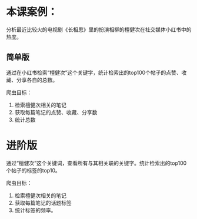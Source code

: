 # 本课案例：

分析最近比较火的电视剧《长相思》里的扮演相柳的檀健次在社交媒体小红书中的热度。

## 简单版

通过在小红书检索“檀健次”这个关键字，统计检索出的top100个帖子的点赞、收藏、分享各自的总数。

爬虫目标：

1. 检索檀健次相关的笔记
2. 获取每篇笔记的点赞、收藏、分享数
3. 统计总数

# 进阶版


通过“檀健次”这个关键词，查看所有与其相关联的关键字。统计检索出的top100个帖子的标签的top10。


爬虫目标：

1. 检索檀健次相关的笔记
2. 获取每篇笔记的话题标签
3. 统计标签的频率。
